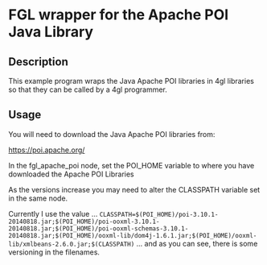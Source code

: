 # FGL wrapper for the Apache POI Java Library

## Description

This example program wraps the Java Apache POI libraries in 4gl libraries
so that they can be called by a 4gl programmer.

## Usage

You will need to download the Java Apache POI libraries from:

https://poi.apache.org/

In the fgl_apache_poi node, set the POI_HOME variable to where you have 
downloaded the Apache POI Libraries

As the versions increase you may need to alter the CLASSPATH variable set
in the same node.

Currently I use the value ...
``
CLASSPATH=$(POI_HOME)/poi-3.10.1-20140818.jar;$(POI_HOME)/poi-ooxml-3.10.1-20140818.jar;$(POI_HOME)/poi-ooxml-schemas-3.10.1-20140818.jar;$(POI_HOME)/ooxml-lib/dom4j-1.6.1.jar;$(POI_HOME)/ooxml-lib/xmlbeans-2.6.0.jar;$(CLASSPATH)
``
... and as you can see, there is some versioning in the filenames.
